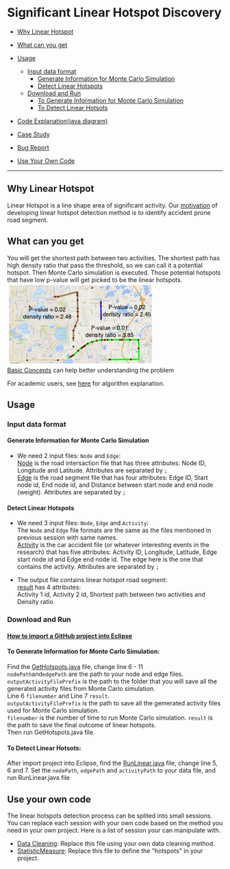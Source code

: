 # Significant Linear Hotspot Discovery
* [Why Linear Hotspot](https://github.com/SpatialUMN/LinearHotspot-Java/blob/master/README.md#Why-Linear-Hotspot)  
* [What can you get](https://github.com/SpatialUMN/LinearHotspot-Java/blob/master/README.md#What-can-you-get)  
* [Usage](https://github.com/SpatialUMN/LinearHotspot-Java/blob/master/README.md#Usage)
  * [Input data format](https://github.com/SpatialUMN/LinearHotspot-Java/blob/master/README.md#Input-data-format)  
    * [Generate Information for Monte Carlo Simulation](https://github.com/SpatialUMN/LinearHotspot-Java/blob/master/README.md#Generate-Information-for-Monte-Carlo-Simulation)  
    * [Detect Linear Hotspots](https://github.com/SpatialUMN/LinearHotspot-Java/blob/master/README.md#Detect-Linear-Hotspots)    
  * [Download and Run](https://github.com/SpatialUMN/LinearHotspot-Java/blob/master/README.md#Download-and-Run)   
    * [To Generate Information for Monte Carlo Simulation](https://github.com/SpatialUMN/LinearHotspot-Java/blob/master/README.md#To-Generate-Information-for-Monte-Carlo-Simulation)   
    * [To Detect Linear Hotsots](https://github.com/SpatialUMN/LinearHotspot-Java/blob/master/README.md#To-detect-linear-hotsots) 

* [Code Explanation(java diagram)](https://github.com/SpatialUMN/LinearHotspot-Java/wiki/Java-Class-Diagram)  
* [Case Study](https://github.com/SpatialUMN/LinearHotspot-Java/wiki/Case-Study)   
* [Bug Report](https://github.com/SpatialUMN/LinearHotspot-Java/issues)    
* [Use Your Own Code](https://github.com/SpatialUMN/LinearHotspot-Java/blob/master/README.md#Use-Your-Own-Code)

***

## Why Linear Hotspot
Linear Hotspot is a line shape area of significant activity. Our [motivation](https://github.com/SpatialUMN/LinearHotspot-Java/wiki/Motivation-of-Developing-Linear-Hotspot-Detection-Method) of developing linear hotspot detection method is to identify accident prone road segment.

## What can you get  
You will get the shortest path between two activities. The shortest path has high density ratio that pass the threshold, so we can call it a potential hotspot. Then Monte Carlo simulation is executed. Those potential hotspots that have low p-value will get picked to be the linear hotspots.   
![Linear](https://github.com/SpatialUMN/LinearHotspot-Java/blob/master/image/linear.PNG)  
[Basic Concepts](https://github.com/SpatialUMN/LinearHotspot-Java/wiki/Basic-Concepts) can help better understanding the problem
  
For academic users, see [here](https://github.com/SpatialUMN/LinearHotspot-Java/wiki/Algorithm-Explanation) for algorithm explanation.
## Usage   
### Input data format     
#### Generate Information for Monte Carlo Simulation  
* We need 2 input files: `Node` and `Edge`:    
[Node](https://github.com/SpatialUMN/LinearHotspot-Java/blob/master/SampleData/Node.txt) is the road intersaction file that has three attributes: Node ID, Longitude and Latitude. Attributes are separated by `;`    
[Edge](https://github.com/SpatialUMN/LinearHotspot-Java/blob/master/SampleData/Edge.txt) is the road segment file that has four attributes:   Edge ID, Start node id, End node id, and Distance between start node and end node (weight). Attributes are separated by `;`  
  
#### Detect Linear Hotspots  
* We need 3 input files: `Node`, `Edge` and `Activity`:     
The `Node` and `Edge` file formats are the same as the files mentioned in previous session with same names.    
[Activity](https://github.com/SpatialUMN/LinearHotspot-Java/blob/master/SampleData/Activity.txt) is the car accident file (or whatever interesting events in the research) that has five attributes:   Activity ID, Longitude, Latitude, Edge start node id and Edge end node id. The edge here is the one that contains the activity. Attributes are separated by `;`  

* The output file contains linear hotspot road segment:    
[result]() has 4 attributes:  
Activity 1 id, Activity 2 id, Shortest path between two activities and Density ratio    

### Download and Run  
#### [How to import a GitHub project into Eclipse](https://github.com/collab-uniba/socialcde4eclipse/wiki/How-to-import-a-GitHub-project-into-Eclipse)  

#### To Generate Information for Monte Carlo Simulation:    
Find the [GetHotspots.java]() file, change line 6 - 11   
`nodePath`and`edgePath` are the path to your node and edge files.   
`outputActivityFilePrefix` is the path to the folder that you will save all the generated activity files from Monte Carlo simulation.  
Line 6 `filenumber` and Line 7 `result`.  
`outputActivityFilePrefix` is the path to save all the gemerated activity files used for Monte Carlo simulation.  
`filenumber` is the number of time to run Monte Carlo simulation. 
`result` is the path to save the final outcome of linear hotspots.  
Then run GetHotspots.java file.    
#### To Detect Linear Hotsots:   
After import project into Eclipse, find the [RunLinear.java](https://github.com/SpatialUMN/LinearHotspot-Java/blob/master/src/RunLinear.java) file, change line 5, 6 and 7. Set the `nodePath`, `edgePath` and `activityPath` to your data file, and run RunLinear.java file 


## Use your own code  
The linear hotspots detection process can be splited into small sessions. You can replace each session with your own code based on the method you need in your own project. Here is a list of session your can manipulate with.
* [Data Cleaning](https://github.com/SpatialUMN/LinearHotspot-Java/wiki/Add-On-Examples): Replace this file using your own data cleaning method.  
* [StatisticMeasure](https://github.com/SpatialUMN/LinearHotspot-Java/wiki/Add-On-Examples): Replace this file to define the "hotspots" in your project.  

